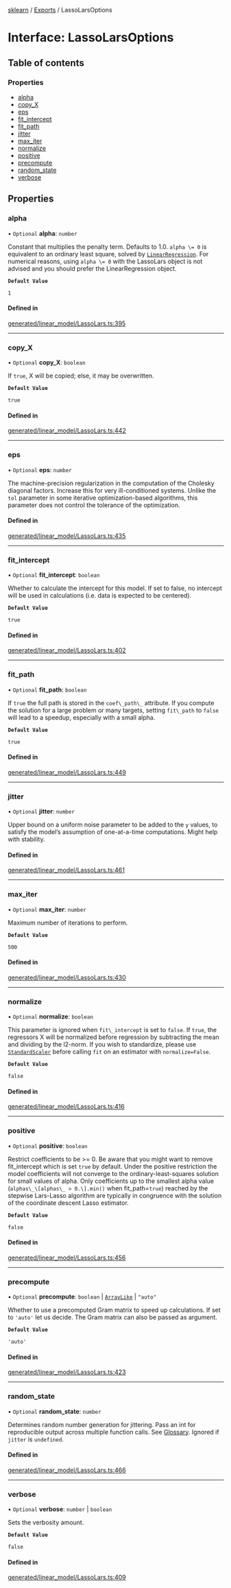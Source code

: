 [sklearn](../readme.md) / [Exports](../modules.md) / LassoLarsOptions

# Interface: LassoLarsOptions

## Table of contents

### Properties

- [alpha](LassoLarsOptions.md#alpha)
- [copy\_X](LassoLarsOptions.md#copy_x)
- [eps](LassoLarsOptions.md#eps)
- [fit\_intercept](LassoLarsOptions.md#fit_intercept)
- [fit\_path](LassoLarsOptions.md#fit_path)
- [jitter](LassoLarsOptions.md#jitter)
- [max\_iter](LassoLarsOptions.md#max_iter)
- [normalize](LassoLarsOptions.md#normalize)
- [positive](LassoLarsOptions.md#positive)
- [precompute](LassoLarsOptions.md#precompute)
- [random\_state](LassoLarsOptions.md#random_state)
- [verbose](LassoLarsOptions.md#verbose)

## Properties

### alpha

• `Optional` **alpha**: `number`

Constant that multiplies the penalty term. Defaults to 1.0. `alpha \= 0` is equivalent to an ordinary least square, solved by [`LinearRegression`](sklearn.linear_model.LinearRegression.html#sklearn.linear_model.LinearRegression "sklearn.linear_model.LinearRegression"). For numerical reasons, using `alpha \= 0` with the LassoLars object is not advised and you should prefer the LinearRegression object.

**`Default Value`**

`1`

#### Defined in

[generated/linear_model/LassoLars.ts:395](https://github.com/transitive-bullshit/scikit-learn-ts/blob/367336a/packages/sklearn/src/generated/linear_model/LassoLars.ts#L395)

___

### copy\_X

• `Optional` **copy\_X**: `boolean`

If `true`, X will be copied; else, it may be overwritten.

**`Default Value`**

`true`

#### Defined in

[generated/linear_model/LassoLars.ts:442](https://github.com/transitive-bullshit/scikit-learn-ts/blob/367336a/packages/sklearn/src/generated/linear_model/LassoLars.ts#L442)

___

### eps

• `Optional` **eps**: `number`

The machine-precision regularization in the computation of the Cholesky diagonal factors. Increase this for very ill-conditioned systems. Unlike the `tol` parameter in some iterative optimization-based algorithms, this parameter does not control the tolerance of the optimization.

#### Defined in

[generated/linear_model/LassoLars.ts:435](https://github.com/transitive-bullshit/scikit-learn-ts/blob/367336a/packages/sklearn/src/generated/linear_model/LassoLars.ts#L435)

___

### fit\_intercept

• `Optional` **fit\_intercept**: `boolean`

Whether to calculate the intercept for this model. If set to false, no intercept will be used in calculations (i.e. data is expected to be centered).

**`Default Value`**

`true`

#### Defined in

[generated/linear_model/LassoLars.ts:402](https://github.com/transitive-bullshit/scikit-learn-ts/blob/367336a/packages/sklearn/src/generated/linear_model/LassoLars.ts#L402)

___

### fit\_path

• `Optional` **fit\_path**: `boolean`

If `true` the full path is stored in the `coef\_path\_` attribute. If you compute the solution for a large problem or many targets, setting `fit\_path` to `false` will lead to a speedup, especially with a small alpha.

**`Default Value`**

`true`

#### Defined in

[generated/linear_model/LassoLars.ts:449](https://github.com/transitive-bullshit/scikit-learn-ts/blob/367336a/packages/sklearn/src/generated/linear_model/LassoLars.ts#L449)

___

### jitter

• `Optional` **jitter**: `number`

Upper bound on a uniform noise parameter to be added to the `y` values, to satisfy the model’s assumption of one-at-a-time computations. Might help with stability.

#### Defined in

[generated/linear_model/LassoLars.ts:461](https://github.com/transitive-bullshit/scikit-learn-ts/blob/367336a/packages/sklearn/src/generated/linear_model/LassoLars.ts#L461)

___

### max\_iter

• `Optional` **max\_iter**: `number`

Maximum number of iterations to perform.

**`Default Value`**

`500`

#### Defined in

[generated/linear_model/LassoLars.ts:430](https://github.com/transitive-bullshit/scikit-learn-ts/blob/367336a/packages/sklearn/src/generated/linear_model/LassoLars.ts#L430)

___

### normalize

• `Optional` **normalize**: `boolean`

This parameter is ignored when `fit\_intercept` is set to `false`. If `true`, the regressors X will be normalized before regression by subtracting the mean and dividing by the l2-norm. If you wish to standardize, please use [`StandardScaler`](sklearn.preprocessing.StandardScaler.html#sklearn.preprocessing.StandardScaler "sklearn.preprocessing.StandardScaler") before calling `fit` on an estimator with `normalize=False`.

**`Default Value`**

`false`

#### Defined in

[generated/linear_model/LassoLars.ts:416](https://github.com/transitive-bullshit/scikit-learn-ts/blob/367336a/packages/sklearn/src/generated/linear_model/LassoLars.ts#L416)

___

### positive

• `Optional` **positive**: `boolean`

Restrict coefficients to be >= 0. Be aware that you might want to remove fit\_intercept which is set `true` by default. Under the positive restriction the model coefficients will not converge to the ordinary-least-squares solution for small values of alpha. Only coefficients up to the smallest alpha value (`alphas\_\[alphas\_ > 0.\].min()` when fit\_path=`true`) reached by the stepwise Lars-Lasso algorithm are typically in congruence with the solution of the coordinate descent Lasso estimator.

**`Default Value`**

`false`

#### Defined in

[generated/linear_model/LassoLars.ts:456](https://github.com/transitive-bullshit/scikit-learn-ts/blob/367336a/packages/sklearn/src/generated/linear_model/LassoLars.ts#L456)

___

### precompute

• `Optional` **precompute**: `boolean` \| [`ArrayLike`](../modules.md#arraylike) \| ``"auto"``

Whether to use a precomputed Gram matrix to speed up calculations. If set to `'auto'` let us decide. The Gram matrix can also be passed as argument.

**`Default Value`**

`'auto'`

#### Defined in

[generated/linear_model/LassoLars.ts:423](https://github.com/transitive-bullshit/scikit-learn-ts/blob/367336a/packages/sklearn/src/generated/linear_model/LassoLars.ts#L423)

___

### random\_state

• `Optional` **random\_state**: `number`

Determines random number generation for jittering. Pass an int for reproducible output across multiple function calls. See [Glossary](../../glossary.html#term-random_state). Ignored if `jitter` is `undefined`.

#### Defined in

[generated/linear_model/LassoLars.ts:466](https://github.com/transitive-bullshit/scikit-learn-ts/blob/367336a/packages/sklearn/src/generated/linear_model/LassoLars.ts#L466)

___

### verbose

• `Optional` **verbose**: `number` \| `boolean`

Sets the verbosity amount.

**`Default Value`**

`false`

#### Defined in

[generated/linear_model/LassoLars.ts:409](https://github.com/transitive-bullshit/scikit-learn-ts/blob/367336a/packages/sklearn/src/generated/linear_model/LassoLars.ts#L409)
